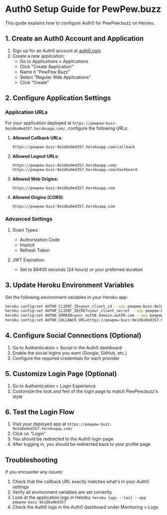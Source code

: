 # Auth0 Setup Guide for PewPew.buzz

This guide explains how to configure Auth0 for PewPew.buzz on Heroku.

## 1. Create an Auth0 Account and Application

1. Sign up for an Auth0 account at [auth0.com](https://auth0.com/)
2. Create a new application:
   - Go to Applications > Applications
   - Click "Create Application"
   - Name it "PewPew Buzz"
   - Select "Regular Web Applications"
   - Click "Create"

## 2. Configure Application Settings

### Application URLs

For your application deployed at `https://pewpew-buzz-9e1d6a9ed357.herokuapp.com/`, configure the following URLs:

1. **Allowed Callback URLs**:
   ```
   https://pewpew-buzz-9e1d6a9ed357.herokuapp.com/callback
   ```

2. **Allowed Logout URLs**:
   ```
   https://pewpew-buzz-9e1d6a9ed357.herokuapp.com/
   https://pewpew-buzz-9e1d6a9ed357.herokuapp.com/dashboard
   ```

3. **Allowed Web Origins**:
   ```
   https://pewpew-buzz-9e1d6a9ed357.herokuapp.com
   ```

4. **Allowed Origins (CORS)**:
   ```
   https://pewpew-buzz-9e1d6a9ed357.herokuapp.com
   ```

### Advanced Settings

1. Grant Types:
   - Authorization Code
   - Implicit
   - Refresh Token

2. JWT Expiration: 
   - Set to 86400 seconds (24 hours) or your preferred duration

## 3. Update Heroku Environment Variables

Set the following environment variables in your Heroku app:

```bash
heroku config:set AUTH0_CLIENT_ID=your_client_id --app pewpew-buzz-9e1d6a9ed357
heroku config:set AUTH0_CLIENT_SECRET=your_client_secret --app pewpew-buzz-9e1d6a9ed357
heroku config:set AUTH0_DOMAIN=your_auth0_domain.auth0.com --app pewpew-buzz-9e1d6a9ed357
heroku config:set AUTH0_CALLBACK_URL=https://pewpew-buzz-9e1d6a9ed357.herokuapp.com/callback --app pewpew-buzz-9e1d6a9ed357
```

## 4. Configure Social Connections (Optional)

1. Go to Authentication > Social in the Auth0 dashboard
2. Enable the social logins you want (Google, GitHub, etc.)
3. Configure the required credentials for each provider

## 5. Customize Login Page (Optional)

1. Go to Authentication > Login Experience
2. Customize the look and feel of the login page to match PewPew.buzz's style

## 6. Test the Login Flow

1. Visit your deployed app at `https://pewpew-buzz-9e1d6a9ed357.herokuapp.com/`
2. Click on "Login"
3. You should be redirected to the Auth0 login page
4. After logging in, you should be redirected back to your profile page

## Troubleshooting

If you encounter any issues:

1. Check that the callback URL exactly matches what's in your Auth0 settings
2. Verify all environment variables are set correctly
3. Look at the application logs in Heroku: `heroku logs --tail --app pewpew-buzz-9e1d6a9ed357`
4. Check the Auth0 logs in the Auth0 dashboard under Monitoring > Logs 